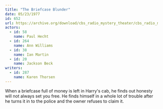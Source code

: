 ```yaml
---
title: "The Briefcase Blunder"
date: 05/23/1977
id: 652
url: https://archive.org/download/cbs_radio_mystery_theater/cbs_radio_mystery_theater-0651-0700.zip/cbs_radio_mystery_theater-0651-0700%2Fcbsrmt_0652_the_briefcase_blunder.mp3
actors:  
  - id: 58
    name: Paul Hecht  
  - id: 264
    name: Ann Williams  
  - id: 38
    name: Ian Martin  
  - id: 20
    name: Jackson Beck
writers:  
  - id: 287
    name: Karen Thorsen
---
```

When a briefcase full of money is left in Harry's cab, he finds out honesty will not always set you free. He finds himself in a whole lot of trouble after he turns it in to the police and the owner refuses to claim it.